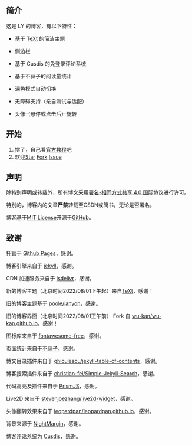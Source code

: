 ## 简介

这是 LY 的博客，有以下特性：

- 基于 [TeXt](https://tianqi.name/jekyll-TeXt-theme) 的简洁主题

- 侧边栏

- 基于 Cusdis 的免登录评论系统

- 基于不蒜子的阅读量统计

- 深色模式自动切换

- 无障碍支持（亲自测试与适配）

- <del>头像（悬停或点击后）旋转</del>

## 开始

1. 摆了，自己看[官方教程](https://tianqi.name/jekyll-TeXt-theme/docs/zh/quick-start)吧
5. 欢迎<a class="github-button" aria-label="Star Young-Lord/young-lord.github.io on GitHub" href="https://github.com/Young-Lord/young-lord.github.io" data-icon="octicon-star" data-show-count="true">Star</a> <a class="github-button" aria-label="Fork Young-Lord/young-lord.github.io on GitHub" href="https://github.com/Young-Lord/young-lord.github.io/fork" data-icon="octicon-repo-forked" data-show-count="true">Fork</a> <a class="github-button" aria-label="Issue Young-Lord/young-lord.github.io on GitHub" href="https://github.com/Young-Lord/young-lord.github.io/issues" data-icon="octicon-issue-opened" data-show-count="true">Issue</a>

## 声明

除特别声明或转载外，所有博文采用[署名-相同方式共享 4.0 国际](https://creativecommons.org/licenses/by-sa/4.0/deed.zh)协议进行许可。

特别的，博客内的文章**严禁**转载至CSDN或简书，无论是否署名。

博客基于[MIT License](https://github.com/Young-Lord/young-lord.github.io/blob/master/LICENSE.md)开源于[GitHub](https://github.com/Young-Lord/young-lord.github.io)。

## 致谢

托管于 [Github Pages](https://pages.github.com/)，感谢。

博客引擎来自于 [jekyll](https://github.com/jekyll/jekyll)，感谢。

CDN 加速服务来自于 [jsdelivr](https://www.jsdelivr.com/)，感谢。

新的博客主题（北京时间2022/08/01正午起）来自[TeXt](https://tianqi.name/jekyll-TeXt-theme/)，感谢！

旧的博客主题基于 [poole/lanyon](https://github.com/poole/lanyon)，感谢。

旧的博客界面（北京时间2022/08/01正午前） Fork 自 [wu-kan/wu-kan.github.io](https://github.com/wu-kan/wu-kan.github.io)，感谢！

图标库来自于 [<i class="fab fa-font-awesome"></i>fontawesome-free](https://fontawesome.com/)，感谢。

页面统计来自于[不蒜子](http://busuanzi.ibruce.info/)，感谢。

博文目录插件来自于 [ghiculescu/jekyll-table-of-contents](https://github.com/ghiculescu/jekyll-table-of-contents)，感谢。

博客搜索插件来自于 [christian-fei/Simple-Jekyll-Search](https://github.com/christian-fei/Simple-Jekyll-Search)，感谢。

代码高亮及插件来自于 [PrismJS](https://prismjs.com/)，感谢。

Live2D 来自于 [stevenjoezhang/live2d-widget](https://github.com/stevenjoezhang/live2d-widget)，感谢。

头像翻转效果来自于 [leopardpan/leopardpan.github.io](https://github.com/leopardpan/leopardpan.github.io)，感谢。

背景来源于 [NightMargin](https://tieba.baidu.com/p/6683972695)，感谢。

博客评论系统为 [Cusdis](https://cusdis.com)，感谢。
